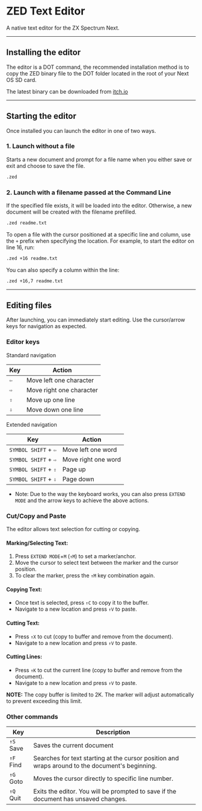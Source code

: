 # ZED Text Editor

A native text editor for the ZX Spectrum Next.

---

## Installing the editor
The editor is a DOT command, the recommended installation method is to copy the ZED binary file to the DOT folder located in the root of your Next OS SD card.

The latest binary can be downloaded from [itch.io](https://taylorza.itch.io/zed)

---

## Starting the editor
Once installed you can launch the editor in one of two ways.

### 1. Launch without a file
Starts a new document and prompt for a file name when you either save or exit and choose to save the file.
```bash
.zed
```

### 2. Launch with a filename passed at the Command Line

If the specified file exists, it will be loaded into the editor. Otherwise, a new document will be created with the filename prefilled.

```bash
.zed readme.txt
```

To open a file with the cursor positioned at a specific line and column, use the `+` prefix when specifying the location.
For example, to start the editor on line 16, run:

```bash
.zed +16 readme.txt
```

You can also specify a column within the line:

```bash
.zed +16,7 readme.txt
```

---

## Editing files

After launching, you can immediately start editing. Use the cursor/arrow keys for navigation as expected.

### Editor keys

Standard navigation

|Key|Action|
|---|------|
|`⇦`|Move left one character|
|`⇨`|Move right one character|
|`⇧`|Move up one line|
|`⇩`|Move down one line|

Extended navigation

|Key|Action|
|---|------|
|`SYMBOL SHIFT` + `⇦`|Move left one word|
|`SYMBOL SHIFT` + `⇨`|Move right one word|
|`SYMBOL SHIFT` + `⇧`|Page up|
|`SYMBOL SHIFT` + `⇩`|Page down|

* Note: Due to the way the keyboard works, you can also press `EXTEND MODE` and the arrow keys to achieve the above actions.

### Cut/Copy and Paste
The editor allows text selection for cutting or copying.

#### Marking/Selecting Text:
1. Press `EXTEND MODE`+`M` (`↑M`) to set a marker/anchor.
2. Move the cursor to select text between the marker and the cursor position.
3. To clear the marker, press the `↑M` key combination again.

#### Copying Text:
* Once text is selected, press `↑C` to copy it to the buffer.
* Navigate to a new location and press `↑V` to paste.

#### Cutting Text:
* Press `↑X` to cut (copy to buffer and remove from the document).
* Navigate to a new location and press `↑V` to paste.

#### Cutting Lines:
* Press `↑K` to cut the current line (copy to buffer and remove from the document).
* Navigate to a new location and press `↑V` to paste.

**NOTE:** The copy buffer is limited to 2K. The marker will adjust automatically to prevent exceeding this limit.

### Other commands

|Key|Description|
|---|-----------|
| `↑S` Save | Saves the current document |
| `↑F` Find | Searches for text starting at the cursor position and wraps around to the document's beginning.|
| `↑G` Goto | Moves the cursor directly to specific line number.| 
| `↑Q` Quit | Exits the editor. You will be prompted to save if the document has unsaved changes.|